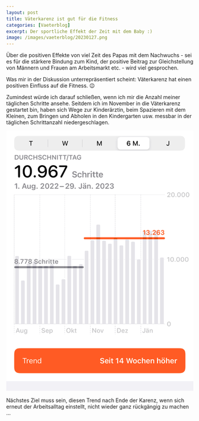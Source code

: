 ```yaml
---
layout: post
title: Väterkarenz ist gut für die Fitness
categories: [Vaeterblog]
excerpt: Der sportliche Effekt der Zeit mit dem Baby :) 
image: /images/vaeterblog/20230127.png
---
```


Über die positiven Effekte von viel Zeit des Papas mit dem Nachwuchs - sei es für die stärkere Bindung zum Kind, der positive Beitrag zur Gleichstellung von Männern und Frauen am Arbeitsmarkt etc. - wird viel gesprochen.

Was mir in der Diskussion unterrepräsentiert scheint: Väterkarenz hat einen positiven Einfluss auf die Fitness. 😉

Zumindest würde ich darauf schließen, wenn ich mir die Anzahl meiner täglichen Schritte ansehe. Seitdem ich im November in die Väterkarenz gestartet bin, haben sich Wege zur Kinderärztin, beim Spazieren mit dem Kleinen, zum Bringen und Abholen in den Kindergarten usw. messbar in der täglichen Schrittanzahl niedergeschlagen. 
 
![Statistik der Schritte vor/nach Väterkarenz-Start - aufgezeichnet mit der Apple Watch](../images/vaeterblog/20230127.png)

Nächstes Ziel muss sein, diesen Trend nach Ende der Karenz, wenn sich erneut der Arbeitsalltag einstellt, nicht wieder ganz rückgängig zu machen ...
